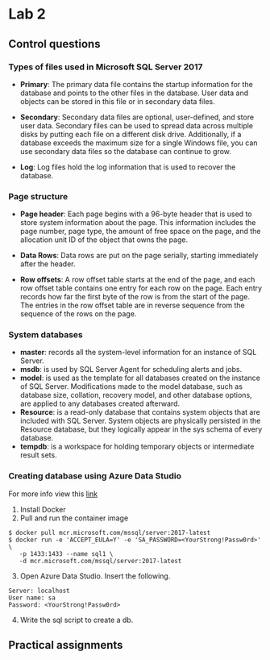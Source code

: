 # Lab 2

## Control questions
### Types of files used in Microsoft SQL Server 2017
* **Primary**: The primary data file contains the startup information for the database and points to the other files in the database. User data and objects can be stored in this file or in secondary data files.

* **Secondary**: Secondary data files are optional, user-defined, and store user data. Secondary files can be used to spread data across multiple disks by putting each file on a different disk drive. Additionally, if a database exceeds the maximum size for a single Windows file, you can use secondary data files so the database can continue to grow.

* **Log**: Log files hold the log information that is used to recover the database.


### Page structure
* **Page header**: Each page begins with a 96-byte header that is used to store system information about the page. This information includes the page number, page type, the amount of free space on the page, and the allocation unit ID of the object that owns the page.

* **Data Rows**: Data rows are put on the page serially, starting immediately after the header.

* **Row offsets**: A row offset table starts at the end of the page, and each row offset table contains one entry for each row on the page. Each entry records how far the first byte of the row is from the start of the page. The entries in the row offset table are in reverse sequence from the sequence of the rows on the page.

### System databases
* **master**: records all the system-level information for an instance of SQL Server.
* **msdb**: is used by SQL Server Agent for scheduling alerts and jobs.
* **model**: is used as the template for all databases created on the instance of SQL Server. Modifications made to the model database, such as database size, collation, recovery model, and other database options, are applied to any databases created afterward.
* **Resource**: is a read-only database that contains system objects that are included with SQL Server. System objects are physically persisted in the Resource database, but they logically appear in the sys schema of every database.
* **tempdb**: is a workspace for holding temporary objects or intermediate result sets.

### Creating database using Azure Data Studio
For more info view this [link](https://docs.microsoft.com/en-us/sql/linux/quickstart-install-connect-docker?view=sql-server-2017)
1. Install Docker
2. Pull and run the container image
~~~
$ docker pull mcr.microsoft.com/mssql/server:2017-latest
$ docker run -e 'ACCEPT_EULA=Y' -e 'SA_PASSWORD=<YourStrong!Passw0rd>' \
   -p 1433:1433 --name sql1 \
   -d mcr.microsoft.com/mssql/server:2017-latest
~~~
3. Open Azure Data Studio. Insert the following.
~~~
Server: localhost
User name: sa
Password: <YourStrong!Passw0rd>
~~~
4. Write the sql script to create a db.

## Practical assignments
